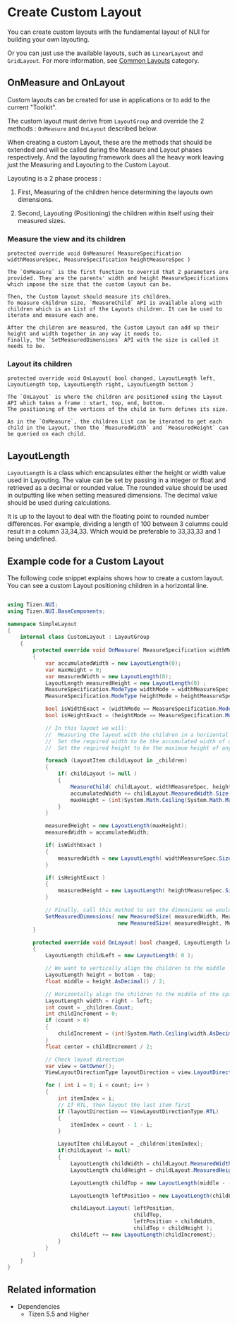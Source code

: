 # Create Custom Layout

You can create custom layouts with the fundamental layout of NUI for building your own layouting.

Or you can just use the available layouts, such as `LinearLayout` and `GridLayout`. For more information, see [Common Layouts](./layouting.md#commonLayout) category.

## OnMeasure and OnLayout

Custom layouts can be created for use in applications or to add to the current "Toolkit".

The custom layout must derive from `LayoutGroup` and override the 2 methods : `OnMeasure` and `OnLayout` described below.

When creating a custom Layout, these are the methods that should be extended and will be called during the Measure and Layout phases respectively. And the layouting framework does all the heavy work leaving just the Measuring and Layouting to the Custom Layout.

Layouting is a 2 phase process :

1. First, Measuring of the children hence determining the layouts own dimensions.

2. Second, Layouting (Positioning) the children within itself using their measured sizes.

### Measure the view and its children

```protected override void OnMeasure( MeasureSpecification widthMeasureSpec, MeasureSpecification heightMeasureSpec )```

    The `OnMeasure` is the first function to overrid that 2 parameters are provided. They are the parents' width and height MeasureSpecifications which impose the size that the custom layout can be.

    Then, the Custom layout should measure its children.
    To measure children size, `MeasureChild` API is available along with children which is an List of the Layouts children. It can be used to iterate and measure each one.

    After the children are measured, the Custom Layout can add up their height and width together in any way it needs to.
    Finally, the `SetMeasuredDimensions` API with the size is called it needs to be.

### Layout its children

```protected override void OnLayout( bool changed, LayoutLength left, LayoutLength top, LayoutLength right, LayoutLength bottom )```

    The `OnLayout` is where the children are positioned using the Layout API which takes a frame : start, top, end, bottom.
    The positioning of the vertices of the child in turn defines its size.

    As in the `OnMeasure`, the children List can be iterated to get each child in the Layout, then the `MeasuredWidth` and `MeasuredHeight` can be queried on each child.

## LayoutLength

`LayoutLength` is a class which encapsulates either the height or width value used in Layouting.  The value can be set by passing in a integer or float and retrieved as a decimal or rounded value. The rounded value should be used in outputting like when setting measured dimensions. The decimal value should be used during calculations.

It is up to the layout to deal with the floating point to rounded number differences. For example, dividing a length of 100 between 3 columns could result in a column 33,34,33. Which would be preferable to 33,33,33 and 1 being undefined.

## Example code for a Custom Layout

The following code snippet explains shows how to create a custom layout.
You can see a custom Layout positioning children in a horizontal line.

```csharp

using Tizen.NUI;
using Tizen.NUI.BaseComponents;

namespace SimpleLayout
{
    internal class CustomLayout : LayoutGroup
    {
        protected override void OnMeasure( MeasureSpecification widthMeasureSpec, MeasureSpecification heightMeasureSpec )
        {
            var accumulatedWidth = new LayoutLength(0);
            var maxHeight = 0;
            var measuredWidth = new LayoutLength(0);
            LayoutLength measuredHeight = new LayoutLength(0) ;
            MeasureSpecification.ModeType widthMode = widthMeasureSpec.Mode;
            MeasureSpecification.ModeType heightMode = heightMeasureSpec.Mode;

            bool isWidthExact = (widthMode == MeasureSpecification.ModeType.Exactly);
            bool isHeightExact = (heightMode == MeasureSpecification.ModeType.Exactly);

            // In this layout we will:
            //  Measuring the layout with the children in a horizontal configuration, one after another
            //  Set the required width to be the accumulated width of our children
            //  Set the required height to be the maximum height of any of our children

            foreach (LayoutItem childLayout in _children)
            {
                if( childLayout != null )
                {
                    MeasureChild( childLayout, widthMeasureSpec, heightMeasureSpec );
                    accumulatedWidth += childLayout.MeasuredWidth.Size;
                    maxHeight = (int)System.Math.Ceiling(System.Math.Max( childLayout.MeasuredHeight.Size.AsRoundedValue(), maxHeight ));
                }
            }

            measuredHeight = new LayoutLength(maxHeight);
            measuredWidth = accumulatedWidth;

            if( isWidthExact )
            {
                measuredWidth = new LayoutLength( widthMeasureSpec.Size );
            }

            if( isHeightExact )
            {
                measuredHeight = new LayoutLength( heightMeasureSpec.Size );
            }

            // Finally, call this method to set the dimensions we would like
            SetMeasuredDimensions( new MeasuredSize( measuredWidth, MeasuredSize.StateType.MeasuredSizeOK),
                                   new MeasuredSize( measuredHeight, MeasuredSize.StateType.MeasuredSizeOK) );
        }

        protected override void OnLayout( bool changed, LayoutLength left, LayoutLength top, LayoutLength right, LayoutLength bottom )
        {
            LayoutLength childLeft = new LayoutLength( 0 );

            // We want to vertically align the children to the middle
            LayoutLength height = bottom - top;
            float middle = height.AsDecimal() / 2;

            // Horizontally align the children to the middle of the space they are given too
            LayoutLength width = right - left;
            int count = _children.Count;
            int childIncrement = 0;
            if (count > 0)
            {
                childIncrement = (int)System.Math.Ceiling(width.AsDecimal() /  count);
            }
            float center = childIncrement / 2;

            // Check layout direction
            var view = GetOwner();
            ViewLayoutDirectionType layoutDirection = view.LayoutDirection;

            for ( int i = 0; i < count; i++ )
            {
                int itemIndex = i;
                // If RTL, then layout the last item first
                if (layoutDirection == ViewLayoutDirectionType.RTL)
                {
                    itemIndex = count - 1 - i;
                }

                LayoutItem childLayout = _children[itemIndex];
                if(childLayout != null)
                {
                    LayoutLength childWidth = childLayout.MeasuredWidth.Size;
                    LayoutLength childHeight = childLayout.MeasuredHeight.Size;

                    LayoutLength childTop = new LayoutLength(middle - (childHeight.AsDecimal()/2));

                    LayoutLength leftPosition = new LayoutLength(childLeft.AsDecimal() + center - childWidth.AsDecimal()/2);

                    childLayout.Layout( leftPosition,
                                        childTop,
                                        leftPosition + childWidth,
                                        childTop + childHeight );
                    childLeft += new LayoutLength(childIncrement);
                }
            }
        }
    }
}

```

## Related information

- Dependencies
  -  Tizen 5.5 and Higher
